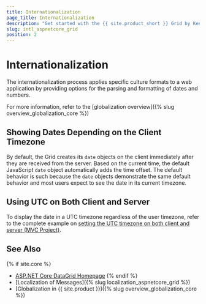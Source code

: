 ```yaml
---
title: Internationalization
page_title: Internationalization
description: "Get started with the {{ site.product_short }} Grid by Kendo UI and learn about the options it supports for parsing and formatting of dates and numbers."
slug: intl_aspnetcore_grid
position: 2
---
```


# Internationalization

The internationalization process applies specific culture formats to a web application by providing options for the parsing and formatting of dates and numbers.

For more information, refer to the [globalization overview]({% slug overview_globalization_core %})

## Showing Dates Depending on the Client Timezone

By default, the Grid creates its `date` objects on the client immediately after they are received from the server. Based on the current time, the default JavaScript `date` object automatically adds the time offset. The default behavior is such because the `date` objects demonstrate the same default behavior and most users expect to see the date in its current timezone.

## Using UTC on Both Client and Server

To display the date in a UTC timezone regardless of the user timezone, refer to the complete example on [setting the UTC timezone on both client and server (MVC Project)](https://github.com/telerik/ui-for-aspnet-mvc-examples/tree/master/Telerik.Examples.Mvc/Telerik.Examples.Mvc/Areas/GridDateUtcOnServerAndClient).

## See Also

{% if site.core %}
* [ASP.NET Core DataGrid Homepage](https://www.telerik.com/aspnet-core-ui/grid)
{% endif %}
* [Localization of Messages]({% slug localization_aspnetcore_grid %})
* [Globalization in {{ site.product }}]({% slug overview_globalization_core %})

